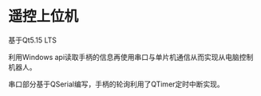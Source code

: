 # 遥控上位机

基于Qt5.15 LTS

利用Windows api读取手柄的信息再使用串口与单片机通信从而实现从电脑控制机器人。

串口部分基于QSerial编写，手柄的轮询利用了QTimer定时中断实现。
